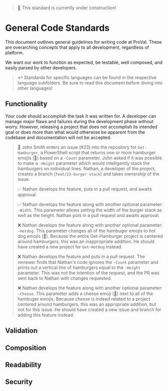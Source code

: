 > 🚧 This standard is currently under construction!
# General Code Standards

This document outlines general guidelines for writing code at ProVal. These are overarching concepts that apply to all development, regardless of platform.

We want our work to function as expected, be testable, well composed, and easily parsed by other developers.

> ↩️ Standards for specific languages can be found in the respective language subfolders. Be sure to read this document before diving into other languages!

## Functionality
Your code should accomplish the task it was written for. A developer can manage major flaws and failures during the development phase without worry. However, releasing a project that does not accomplish its intended goal or does more than what would otherwise be apparent from the codebase and documentation will not be accepted.

> 🔎 John Smith enters an issue (#23) into the repository for `Get-Hamburger`, a PowerShell script that returns one or more hamburger emojis (🍔) based on a `-Count` parameter. John asked if it was possible to make a `-Height` parameter which would intelligently stack the hamburgers on individual lines. Nathan, a developer of the project, creates a branch (`feat/23-burger-stack`) and takes ownership of the issue.
>
> ✅ Nathan develops the feature, puts in a pull request, and awaits approval.
> 
> ✅ Nathan develops the feature along with another optional parameter: `-Width`. This parameter allows setting the width of the burger stack as well as the height. Nathan puts in a pull request and awaits approval.
> 
> ❌ Nathan develops the feature along with another optional parameter: `-Hotdog`. This parameter changes all of the hambuger emojis to hot dog emojis (🌭). Because the entire Get-Hamburger project is centered around hamburgers, this was an inappropriate addition. He should have created a new project for `Get-HotDog` instead.
>
> ❌ Nathan develops the feature and puts in a pull request. The reviewer finds that Nathan's code ignores the `-Count` parameter and prints out a vertical line of hamburgers equal to the `-Height` parameter. This was not the intention of the request, and the PR was sent back to Nathan with changes requested.
>
> ❌ Nathan develops the feature along with another optional parameter: `-Cheese`. This parameter adds a cheese emoji (🧀) next to all of the hambuger emojis. Because chesse is indeed related to a project centered around hamburgers, this was an appropriate addition, but not for this issue. He should have created a new issue and branch for adding this feature instead.

## Validation


## Composition


## Readability

## Security
[//]: # "Avoiding injection"

[//]: # "https://www.youtube.com/watch?v=CFRhGnuXG-4 Use this video somewhere"

